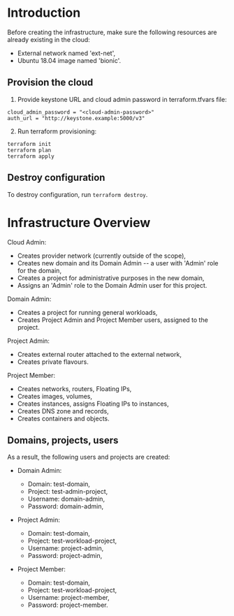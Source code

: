# Introduction

Before creating the infrastructure, make sure the following resources
are already existing in the cloud:

  - External network named 'ext-net',
  - Ubuntu 18.04 image named 'bionic'.

## Provision the cloud

1. Provide keystone URL and cloud admin password in terraform.tfvars file:

```
cloud_admin_password = "<cloud-admin-password>"
auth_url = "http://keystone.example:5000/v3"
```

2. Run terraform provisioning:

```
terraform init
terraform plan
terraform apply
```

## Destroy configuration

To destroy configuration, run `terraform destroy`.

# Infrastructure Overview

Cloud Admin:

  - Creates provider network (currently outside of the scope),
  - Creates new domain and its Domain Admin  -- a user with 'Admin' role for the domain,
  - Creates a project for administrative purposes in the new domain,
  - Assigns an 'Admin' role to the Domain Admin user for this project.

Domain Admin:

  - Creates a project for running general workloads,
  - Creates Project Admin and Project Member users, assigned to the project.

Project Admin:

  - Creates external router attached to the external network,
  - Creates private flavours.

Project Member:

  - Creates networks, routers, Floating IPs,
  - Creates images, volumes,
  - Creates instances, assigns Floating IPs to instances,
  - Creates DNS zone and records,
  - Creates containers and objects.

## Domains, projects, users

As a result, the following users and projects are created:

  - Domain Admin:
    - Domain: test-domain,
    - Project: test-admin-project,
    - Username: domain-admin,
    - Password: domain-admin,

  - Project Admin:
    - Domain: test-domain,
    - Project: test-workload-project,
    - Username: project-admin,
    - Password: project-admin,

  - Project Member:
    - Domain: test-domain,
    - Project: test-workload-project,
    - Username: project-member,
    - Password: project-member.

